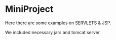 # MiniProject

Here there are some examples on SERVLETS & JSP.

We included necessary jars and tomcat server
